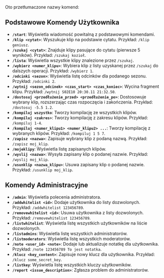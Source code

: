 Oto przetłumaczone nazwy komend:

## Podstawowe Komendy Użytkownika
- **`/start`**: Wyświetla wiadomość powitalną z podstawowymi komendami.
- **`/klip <cytat>`**: Wyszukuje klip na podstawie cytatu. Przykład: `/klip geniusz`.
- **`/szukaj <cytat>`**: Znajduje klipy pasujące do cytatu (pierwsze 5 wyników). Przykład: `/szukaj kozioł`.
- **`/lista`**: Wyświetla wszystkie klipy znalezione przez `/szukaj`.
- **`/wybierz <numer_klipu>`**: Wybiera klip z listy uzyskanej przez `/szukaj` do dalszych operacji. Przykład: `/wybierz 1`.
- **`/odcinki <sezon>`**: Wyświetla listę odcinków dla podanego sezonu. Przykład: `/odcinki 2`.
- **`/wytnij <sezon_odcinek> <czas_start> <czas_koniec>`**: Wycina fragment klipu. Przykład: `/wytnij S02E10 20:30.11 21:32.50`.
- **`/dostosuj <przedłużenie_przed> <przedłużenie_po>`**: Dostosowuje wybrany klip, rozszerzając czas rozpoczęcia i zakończenia. Przykład: `/dostosuj -5.5 1.2`.
- **`/kompiluj wszystko`**: Tworzy kompilację ze wszystkich klipów.
- **`/kompiluj <zakres>`**: Tworzy kompilację z zakresu klipów. Przykład: `/kompiluj 1-4`.
- **`/kompiluj <numer_klipu1> <numer_klipu2> ...`**: Tworzy kompilację z wybranych klipów. Przykład: `/kompiluj 1 5 7`.
- **`/zapisz <nazwa>`**: Zapisuje wybrany klip z podaną nazwą. Przykład: `/zapisz moj_klip`.
- **`/mojeklipy`**: Wyświetla listę zapisanych klipów.
- **`/wyslij <nazwa>`**: Wysyła zapisany klip o podanej nazwie. Przykład: `/wyslij moj_klip`.
- **`/usunklip <nazwa_klipu>`**: Usuwa zapisany klip o podanej nazwie. Przykład: `/usunklip moj_klip`.

## Komendy Administracyjne
- **`/admin`**: Wyświetla polecenia administratora.
- **`/addwhitelist <id>`**: Dodaje użytkownika do listy dozwolonych. Przykład: `/addwhitelist 123456789`.
- **`/removewhitelist <id>`**: Usuwa użytkownika z listy dozwolonych. Przykład: `/removewhitelist 123456789`.
- **`/listwhitelist`**: Wyświetla listę wszystkich użytkowników na liście dozwolonych.
- **`/listadmins`**: Wyświetla listę wszystkich administratorów.
- **`/listmoderators`**: Wyświetla listę wszystkich moderatorów.
- **`/note <user_id> <note>`**: Dodaje lub aktualizuje notatkę dla użytkownika. Przykład: `/note 123456789 To jest notatka`.
- **`/klucz <key_content>`**: Zapisuje nowy klucz dla użytkownika. Przykład: `/klucz some_secret_key`.
- **`/listkey`**: Wyświetla listę wszystkich kluczy użytkowników.
- **`/report <issue_description>`**: Zgłasza problem do administratorów.
